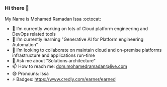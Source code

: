 ### Hi there 👋 

My Name is Mohamed Ramadan Issa :octocat:

- 🔭 I’m currently working on lots of Cloud platform engineering and DevOps related tools
- 🌱 I’m currently learning "Generative AI for Platform engineering Automation"
- 👯 I’m looking to collaborate on maintain cloud and on-premise platforms infrastructure and applications run-time
- 💬 Ask me about "Solutions architecture"
- 📫 How to reach me: dom.mohamedramadan@live.com
- 😄 Pronouns: Issa
- ⚡ Badges: https://www.credly.com/earner/earned
